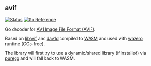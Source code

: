 ## avif
[![Status](https://github.com/gen2brain/avif/actions/workflows/test.yml/badge.svg)](https://github.com/gen2brain/avif/actions)
[![Go Reference](https://pkg.go.dev/badge/github.com/gen2brain/avif.svg)](https://pkg.go.dev/github.com/gen2brain/avif)

Go decoder for [AV1 Image File Format (AVIF)](https://en.wikipedia.org/wiki/AVIF).

Based on [libavif](https://github.com/AOMediaCodec/libavif) and [dav1d](https://code.videolan.org/videolan/dav1d) compiled to [WASM](https://en.wikipedia.org/wiki/WebAssembly) and used with [wazero](https://wazero.io/) runtime (CGo-free).

The library will first try to use a dynamic/shared library (if installed) via [purego](https://github.com/ebitengine/purego) and will fall back to WASM.
